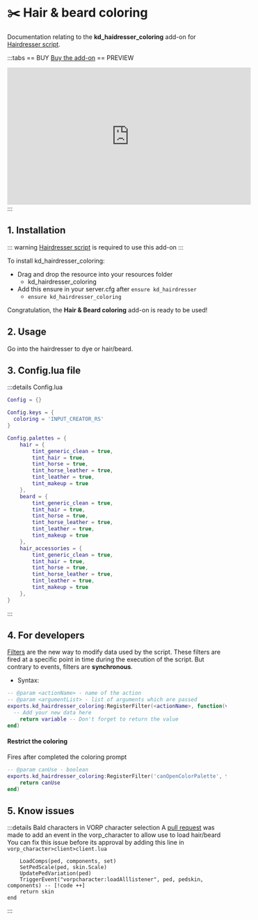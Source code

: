 # :scissors: Hair & beard coloring
Documentation relating to the **kd_haidresser_coloring** add-on for [Hairdresser script](hairdresser).

:::tabs
== BUY
[Buy the add-on](https://shop.jumpon-studios.com/redm/hair-coloring)
== PREVIEW
<iframe width="560" height="315" src="https://www.youtube.com/embed/L59H6mLFu_Y?si=WpVh0x8uw5KuyYEX" title="YouTube video player" frameborder="0" allow="accelerometer; autoplay; clipboard-write; encrypted-media; gyroscope; picture-in-picture; web-share" allowfullscreen></iframe>
:::

## 1. Installation
::: warning
[Hairdresser script](hairdresser) is required to use this add-on
:::

To install kd_hairdresser_coloring:
- Drag and drop the resource into your resources folder
  - kd_hairdresser_coloring 
- Add this ensure in your server.cfg after `ensure kd_hairdresser`
  - `ensure kd_hairdresser_coloring`

Congratulation, the **Hair & Beard coloring** add-on is ready to be used!

## 2. Usage

Go into the hairdresser to dye or hair/beard.

## 3. Config.lua file
:::details Config.lua
```lua
Config = {}

Config.keys = {
  coloring = 'INPUT_CREATOR_RS'
}

Config.palettes = {
	hair = {
		tint_generic_clean = true,
		tint_hair = true,
		tint_horse = true,
		tint_horse_leather = true,
		tint_leather = true,
		tint_makeup = true
	},
	beard = {
		tint_generic_clean = true,
		tint_hair = true,
		tint_horse = true,
		tint_horse_leather = true,
		tint_leather = true,
		tint_makeup = true
	},
	hair_accessories = {
		tint_generic_clean = true,
		tint_hair = true,
		tint_horse = true,
		tint_horse_leather = true,
		tint_leather = true,
		tint_makeup = true
	},
}
```
:::

## 4. For developers

[Filters](/DeveloperResources/filters) are the new way to modify data used by the script. These filters are fired at a specific point in time during the execution of the script. But contrary to events, filters are **synchronous**. 

- Syntax: 
```lua
-- @param <actionName> - name of the action
-- @param <argumentList> - list of arguments which are passed
exports.kd_hairdresser_coloring:RegisterFilter(<actionName>, function(variable)
  -- Add your new data here
	return variable -- Don't forget to return the value
end)
```
#### <Badge type="client" text="Client" /> Restrict the coloring
Fires after completed the coloring prompt
```lua
-- @param canUse - boolean
exports.kd_hairdresser_coloring:RegisterFilter('canOpenColorPalette', function(canUse)
	return canUse
end)
```

## 5. Know issues
:::details Bald characters in VORP character selection
A [pull request](https://github.com/VORPCORE/vorp_character-lua/pull/121) was made to add an event in the vorp_character to allow use to load hair/beard
You can fix this issue before its approval by adding this line in `vorp_character>client>client.lua`
```lua:line-numbers=210
	LoadComps(ped, components, set)
	SetPedScale(ped, skin.Scale)
	UpdatePedVariation(ped)
	TriggerEvent("vorpcharacter:loadAlllistener", ped, pedskin, components) -- [!code ++]
	return skin
end
```
:::